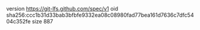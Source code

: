 version https://git-lfs.github.com/spec/v1
oid sha256:ccc1b31d33bab3bfbfe9332ea08c08980fad77bea161d7636c7dfc5404c352fe
size 887
